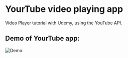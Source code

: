 # YourTube video playing app

Video Player tutorial with Udemy, using the YouTube API.


## Demo of YourTube app:

![Demo](https://user-images.githubusercontent.com/26763021/34480644-90385cf2-efa5-11e7-861a-046bfd6823c7.gif)
